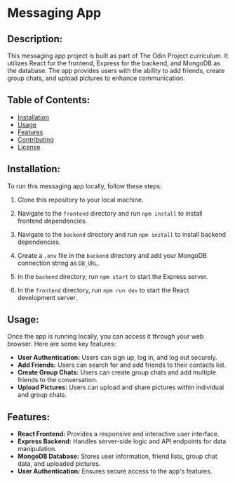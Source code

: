# Messaging App

## Description:

This messaging app project is built as part of The Odin Project curriculum. It utilizes React for the frontend, Express for the backend, and MongoDB as the database. The app provides users with the ability to add friends, create group chats, and upload pictures to enhance communication.

## Table of Contents:

- [Installation](https://chat.openai.com/c/95549d74-133d-46ed-a153-12eae2ea4ddf#installation)
- [Usage](https://chat.openai.com/c/95549d74-133d-46ed-a153-12eae2ea4ddf#usage)
- [Features](https://chat.openai.com/c/95549d74-133d-46ed-a153-12eae2ea4ddf#features)
- [Contributing](https://chat.openai.com/c/95549d74-133d-46ed-a153-12eae2ea4ddf#contributing)
- [License](https://chat.openai.com/c/95549d74-133d-46ed-a153-12eae2ea4ddf#license)

## Installation:

To run this messaging app locally, follow these steps:

1.  Clone this repository to your local machine.
2.  Navigate to the `frontend` directory and run `npm install` to install frontend dependencies.
3.  Navigate to the `backend` directory and run `npm install` to install backend dependencies.

4.  Create a `.env` file in the `backend` directory and add your MongoDB connection string as `DB_URL`.
5.  In the `backend` directory, run `npm start` to start the Express server.
6.  In the `frontend` directory, run `npm run dev` to start the React development server.

## Usage:

Once the app is running locally, you can access it through your web browser. Here are some key features:

- **User Authentication:** Users can sign up, log in, and log out securely.
- **Add Friends:** Users can search for and add friends to their contacts list.
- **Create Group Chats:** Users can create group chats and add multiple friends to the conversation.
- **Upload Pictures:** Users can upload and share pictures within individual and group chats.

## Features:

- **React Frontend:** Provides a responsive and interactive user interface.
- **Express Backend:** Handles server-side logic and API endpoints for data manipulation.
- **MongoDB Database:** Stores user information, friend lists, group chat data, and uploaded pictures.
- **User Authentication:** Ensures secure access to the app's features.
